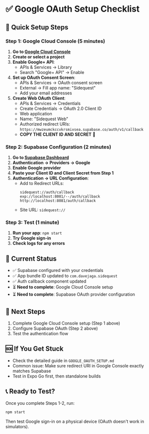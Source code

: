 # ✅ Google OAuth Setup Checklist

## 🚀 Quick Setup Steps

### Step 1: Google Cloud Console (5 minutes)
1. **Go to [Google Cloud Console](https://console.cloud.google.com/)**
2. **Create or select a project**
3. **Enable Google+ API**:
   - APIs & Services → Library
   - Search "Google+ API" → Enable
4. **Set up OAuth Consent Screen**:
   - APIs & Services → OAuth consent screen
   - External → Fill app name: "Sidequest"
   - Add your email addresses
5. **Create Web OAuth Client**:
   - APIs & Services → Credentials
   - Create Credentials → OAuth 2.0 Client ID
   - Web application
   - Name: "Sidequest Web"
   - Authorized redirect URIs: `https://mwzeumckccvkrsmixsea.supabase.co/auth/v1/callback`
   - **COPY THE CLIENT ID AND SECRET** 📝

### Step 2: Supabase Configuration (2 minutes)
1. **Go to [Supabase Dashboard](https://supabase.com/dashboard/project/mwzeumckccvkrsmixsea)**
2. **Authentication → Providers → Google**
3. **Enable Google provider**
4. **Paste your Client ID and Client Secret from Step 1**
5. **Authentication → URL Configuration**:
   - Add to Redirect URLs:
     ```
     sidequest://auth/callback
     exp://localhost:8081/--/auth/callback
     http://localhost:8081/auth/callback
     ```
   - Site URL: `sidequest://`

### Step 3: Test (1 minute)
1. **Run your app**: `npm start`
2. **Try Google sign-in**
3. **Check logs for any errors**

## 🎯 Current Status
- ✅ Supabase configured with your credentials
- ✅ App bundle ID updated to `com.davejaga.sidequest`
- ✅ Auth callback component updated
- ⏳ **Need to complete**: Google Cloud Console setup
- ⏳ **Need to complete**: Supabase OAuth provider configuration

## 🔧 Next Steps
1. Complete Google Cloud Console setup (Step 1 above)
2. Configure Supabase OAuth (Step 2 above)
3. Test the authentication flow

## 🆘 If You Get Stuck
- Check the detailed guide in `GOOGLE_OAUTH_SETUP.md`
- Common issue: Make sure redirect URI in Google Console exactly matches Supabase
- Test in Expo Go first, then standalone builds

## 📞 Ready to Test?
Once you complete Steps 1-2, run:
```bash
npm start
```
Then test Google sign-in on a physical device (OAuth doesn't work in simulators).
